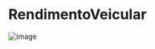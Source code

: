 # RendimentoVeicular
![image](https://user-images.githubusercontent.com/91691219/168157058-86d5d399-47c7-41a2-bc26-b8b0a26c569d.png)
